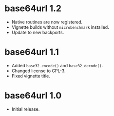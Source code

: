 # base64url 1.2

* Native routines are now registered.
* Vignette builds without `microbenchmark` installed.
* Update to new backports.

# base64url 1.1

* Added `base32_encode()` and `base32_decode()`.
* Changed license to GPL-3.
* Fixed vignette title.

# base64url 1.0

* Initial release.
